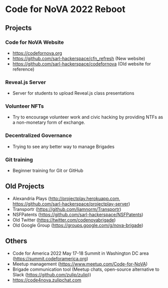 # Code for NoVA 2022 Reboot

## Projects

### Code for NoVA Website

- https://codefornova.org  
- https://github.com/sarl-hackerspace/cfn_refresh (New website)  
- https://github.com/sarl-hackerspace/codefornova (Old website for reference)  

### Reveal.js Server
- Server for students to upload Reveal.js class presentations

### Volunteer NFTs
- Try to encourage volunteer work and civic hacking by providing NTFs as a non-monetary form of exchange.
### Decentralized Governance
- Trying to see any better way to manage Brigades

### Git training
- Beginner training for Git or GitHub

## Old Projects
- Alexandria Plays (http://projectplay.herokuapp.com, https://github.com/sarl-hackerspace/projectplay-server)
- Transportr (https://github.com/liamnorm/Transportr)
- NSFPatents (https://github.com/sarl-hackerspace/NSFPatents)
- Old Twitter (https://twitter.com/codenovabrigade)
- Old Google Group (https://groups.google.com/g/nova-brigade)

## Others
- Code for America 2022 May 17-18 Summit in Washington DC area (https://summit.codeforamerica.org)
- Meetup management (https://www.meetup.com/Code-for-NoVA)
- Brigade communication tool (Meetup chats, open-source alternative to Slack (https://github.com/zulip/zulip))
 - https://code4nova.zulipchat.com
